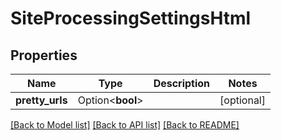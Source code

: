 # SiteProcessingSettingsHtml

## Properties

Name | Type | Description | Notes
------------ | ------------- | ------------- | -------------
**pretty_urls** | Option<**bool**> |  | [optional]

[[Back to Model list]](../README.md#documentation-for-models) [[Back to API list]](../README.md#documentation-for-api-endpoints) [[Back to README]](../README.md)


